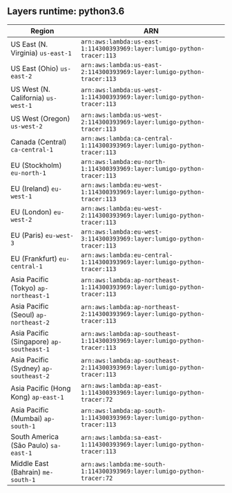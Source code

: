 Layers runtime: python3.6
----
| Region | ARN |
| --- | --- |
|US East (N. Virginia)  `us-east-1`|`arn:aws:lambda:us-east-1:114300393969:layer:lumigo-python-tracer:113`|
|US East (Ohio)  `us-east-2`|`arn:aws:lambda:us-east-2:114300393969:layer:lumigo-python-tracer:113`|
|US West (N. California)  `us-west-1`|`arn:aws:lambda:us-west-1:114300393969:layer:lumigo-python-tracer:113`|
|US West (Oregon)  `us-west-2`|`arn:aws:lambda:us-west-2:114300393969:layer:lumigo-python-tracer:113`|
|Canada (Central)  `ca-central-1`|`arn:aws:lambda:ca-central-1:114300393969:layer:lumigo-python-tracer:113`|
|EU (Stockholm)  `eu-north-1`|`arn:aws:lambda:eu-north-1:114300393969:layer:lumigo-python-tracer:113`|
|EU (Ireland)  `eu-west-1`|`arn:aws:lambda:eu-west-1:114300393969:layer:lumigo-python-tracer:113`|
|EU (London)  `eu-west-2`|`arn:aws:lambda:eu-west-2:114300393969:layer:lumigo-python-tracer:113`|
|EU (Paris)  `eu-west-3`|`arn:aws:lambda:eu-west-3:114300393969:layer:lumigo-python-tracer:113`|
|EU (Frankfurt)  `eu-central-1`|`arn:aws:lambda:eu-central-1:114300393969:layer:lumigo-python-tracer:113`|
|Asia Pacific (Tokyo)  `ap-northeast-1`|`arn:aws:lambda:ap-northeast-1:114300393969:layer:lumigo-python-tracer:113`|
|Asia Pacific (Seoul)  `ap-northeast-2`|`arn:aws:lambda:ap-northeast-2:114300393969:layer:lumigo-python-tracer:113`|
|Asia Pacific (Singapore)  `ap-southeast-1`|`arn:aws:lambda:ap-southeast-1:114300393969:layer:lumigo-python-tracer:113`|
|Asia Pacific (Sydney)  `ap-southeast-2`|`arn:aws:lambda:ap-southeast-2:114300393969:layer:lumigo-python-tracer:113`|
|Asia Pacific (Hong Kong)  `ap-east-1`|`arn:aws:lambda:ap-east-1:114300393969:layer:lumigo-python-tracer:72`|
|Asia Pacific (Mumbai)  `ap-south-1`|`arn:aws:lambda:ap-south-1:114300393969:layer:lumigo-python-tracer:113`|
|South America (São Paulo)  `sa-east-1`|`arn:aws:lambda:sa-east-1:114300393969:layer:lumigo-python-tracer:113`|
|Middle East (Bahrain)  `me-south-1`|`arn:aws:lambda:me-south-1:114300393969:layer:lumigo-python-tracer:72`|
